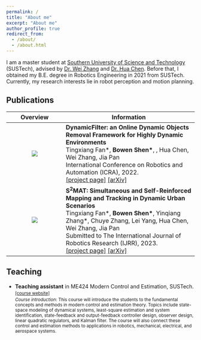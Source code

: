 ```yaml
---
permalink: /
title: "About me"
excerpt: "About me"
author_profile: true
redirect_from: 
  - /about/
  - /about.html
---
```


<!-- About Me
------ -->
I am a master student at [Southern University of Science and Technology](https://sustech.edu.cn/en/) (SUSTech), advised by [Dr. Wei Zhang](https://sustech.edu.cn/en/faculties/zhangwei-2.html) and [Dr. Hua Chen](https://sustech.edu.cn/en/faculties/chenhua.html). Before that, I obtained my B.E. degree in Robotics Engineering in 2021 from SUSTech. Currently, my research interests lie in robot perception and motion planning.

Publications
------
<style>
table th:first-of-type {
    width: 30%;
}
table th:nth-of-type(2) {
    width: 70%;
}
</style>

| Overview | <center>Information |
|:-:|:-------|
| ![](/images/publications/dynamic_filter.gif) | **DynamicFilter: an Online Dynamic Objects Removal Framework for Highly Dynamic Environments** <br> Tingxiang Fan*, **Bowen Shen\***, , Hua Chen, Wei Zhang, Jia Pan <br> International Conference on Robotics and Automation (ICRA), 2022. <br> [[project page]](https://sites.google.com/view/dynamicfilter/home) [[arXiv]](https://arxiv.org/pdf/2206.15102.pdf)|
| ![](/images/publications/smat.gif) | **$\text{S}^{2}$MAT: Simultaneous and Self-Reinforced Mapping and Tracking in Dynamic Urban Scenarios** <br> Tingxiang Fan*, **Bowen Shen\***, Yinqiang Zhang*, Chuye Zhang, Lei Yang, Hua Chen, Wei Zhang, Jia Pan <br> Submitted to The International Journal of Robotics Research (IJRR), 2023. <br> [[project page]](https://sites.google.com/view/smat-nav/home) [[arXiv]](https://arxiv.org/pdf/2304.14356.pdf)|

Teaching
------
- **Teaching assistant** in ME424 Modern Control and Estimation, SUSTech.      
    <small>[[course website]](https://www.wzhanglab.site/teaching/moderncontrolestimation/) </small>  
    <small>*Course introduction*: This course will introduce the students to the fundamental concepts and methods in modern control and estimation theory. Topics include state-space modeling of dynamical systems, least-square estimation and system identification, state-feedback and output-feedback controller design, observer design, linear quadratic regulators, and Kalman filter. The course will also connect these control and estimation methods to applications in robotics, mechanical, electrical, and aerospace systems.</small>